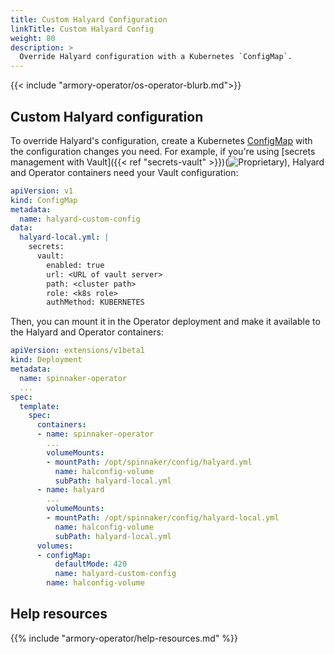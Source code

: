 ```yaml
---
title: Custom Halyard Configuration
linkTitle: Custom Halyard Config
weight: 80
description: >
  Override Halyard configuration with a Kubernetes `ConfigMap`.
---
```

{{< include "armory-operator/os-operator-blurb.md">}}

## Custom Halyard configuration

To override Halyard's configuration, create a Kubernetes [ConfigMap](https://kubernetes.io/docs/concepts/configuration/configmap/) with the configuration changes you need. For example, if you're using [secrets management with Vault]({{< ref "secrets-vault" >}})(![Proprietary](/images/proprietary.svg)), Halyard and Operator containers need your Vault configuration:

```yaml
apiVersion: v1
kind: ConfigMap
metadata:
  name: halyard-custom-config
data:
  halyard-local.yml: |
    secrets:
      vault:
        enabled: true
        url: <URL of vault server>
        path: <cluster path>
        role: <k8s role>
        authMethod: KUBERNETES
```

Then, you can mount it in the Operator deployment and make it available to the Halyard and Operator containers:

```yaml
apiVersion: extensions/v1beta1
kind: Deployment
metadata:
  name: spinnaker-operator
  ...
spec:
  template:
    spec:
      containers:
      - name: spinnaker-operator
        ...
        volumeMounts:
        - mountPath: /opt/spinnaker/config/halyard.yml
          name: halconfig-volume
          subPath: halyard-local.yml
      - name: halyard
        ...
        volumeMounts:
        - mountPath: /opt/spinnaker/config/halyard-local.yml
          name: halconfig-volume
          subPath: halyard-local.yml
      volumes:
      - configMap:
          defaultMode: 420
          name: halyard-custom-config
        name: halconfig-volume
```

## Help resources

{{% include "armory-operator/help-resources.md" %}}